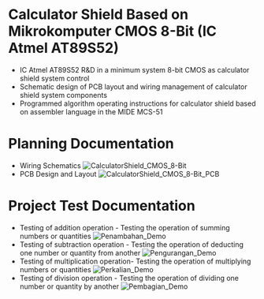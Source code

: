 # Calculator Shield Based on Mikrokomputer CMOS 8-Bit (IC Atmel AT89S52)

- IC Atmel AT89S52 R&D in a minimum system 8-bit CMOS as calculator shield system control
- Schematic design of PCB layout and wiring management of calculator shield system components
- Programmed algorithm operating instructions for calculator shield based on assembler language in the MIDE MCS-51

# Planning Documentation
- Wiring Schematics
![CalculatorShield_CMOS_8-Bit](https://github.com/hanifanhilmana/CalculatorShield_CMOS_8-Bit/assets/100675291/8cffff3e-55f3-4e1a-bc13-95b0db051f77)
- PCB Design and Layout
![CalculatorShield_CMOS_8-Bit_PCB](https://github.com/hanifanhilmana/CalculatorShield_CMOS_8-Bit/assets/100675291/ad872490-c9fa-441a-9701-af421f10926e)

# Project Test Documentation
- Testing of addition operation - Testing the operation of summing numbers or quantities
![Penambahan_Demo](https://github.com/hanifanhilmana/CalculatorShield_CMOS_8-Bit/assets/100675291/c78c129f-9faa-46cb-8e44-6d11ebecae2f)
- Testing of subtraction operation - Testing the operation of deducting one number or quantity from another
![Pengurangan_Demo](https://github.com/hanifanhilmana/CalculatorShield_CMOS_8-Bit/assets/100675291/a87f197f-991f-4611-a892-02c981154fb0)
- Testing of multiplication operation- Testing the operation of multiplying numbers or quantities
![Perkalian_Demo](https://github.com/hanifanhilmana/CalculatorShield_CMOS_8-Bit/assets/100675291/5abe48eb-531a-4f15-82b6-a836cf28a774)
-  Testing of division operation - Testing the operation of dividing one number or quantity by another
![Pembagian_Demo](https://github.com/hanifanhilmana/CalculatorShield_CMOS_8-Bit/assets/100675291/48d6648f-165c-4d51-a54a-cacb06d47194)









